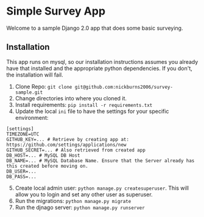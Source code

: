 Simple Survey App
=================

Welcome to a sample Django 2.0 app that does some basic surveying.

Installation
------------
This app runs on mysql, so our installation instructions assumes you already have that installed and the appropriate python dependencies. If you don't, the installation will fail.

1. Clone Repo: `git clone git@github.com:nickburns2006/survey-sample.git`
2. Change directories into where you cloned it.
3. Install requirements: `pip install -r requirements.txt`
4. Update the local `ini` file to have the settings for your specific environment:

```
[settings]
TIMEZONE=UTC
GITHUB_KEY=... # Retrieve by creating app at: https://github.com/settings/applications/new
GITHUB_SECRET=... # Also retrieved from created app
DB_HOST=... # MySQL DB Host
DB_NAME=... # MySQL Database Name. Ensure that the Server already has this created before moving on.
DB_USER=...
DB_PASS=...
```

5. Create local admin user: `python manage.py createsuperuser`. This will allow you to login and set any other user as superuser.
6. Run the migrations: `python manage.py migrate`
7. Run the djnago server: `python manage.py runserver`
